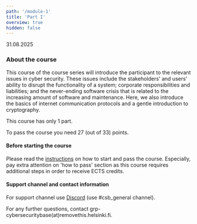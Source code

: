```yaml
---
path: '/module-1'
title: 'Part I'
overview: true
hidden: false
---
```

<deadline>31.08.2025</deadline>

### About the course

This course of the course series will introduce the participant to the relevant
issues in cyber security. These issues include the stakeholders' and users'
ability to disrupt the functionality of a system; corporate responsibilities
and liabilities; and the never-ending software crisis that is related to the
increasing amount of software and maintenance. Here, we also introduce the
basics of internet communication protocols and a gentle introduction to cryptography.

This course has only 1 part.

To pass the course you need 27 (out of 33) points.

#### Before starting the course

Please read the [instructions](/pass) on how to start and pass the course.
Especially, pay extra attention on 'how to pass' section as this course
requires additional steps in order to receive ECTS credits.


#### Support channel and contact information

For support channel use [Discord](https://study.cs.helsinki.fi/discord/join/csb)  (use #csb_general channel).

For any further questions, contact grp-cybersecuritybase(at)removethis.helsinki.fi.


<please-login></please-login>



<pages-in-this-section></pages-in-this-section>


<exercises-in-this-section course="Introduction"></exercises-in-this-section>
